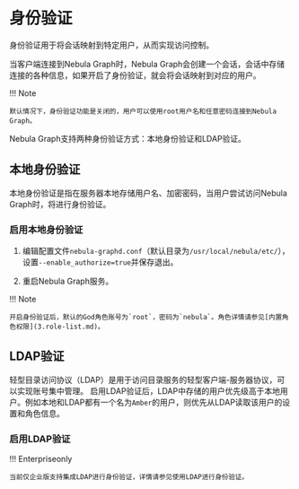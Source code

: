 # 身份验证

身份验证用于将会话映射到特定用户，从而实现访问控制。

当客户端连接到Nebula Graph时，Nebula Graph会创建一个会话，会话中存储连接的各种信息，如果开启了身份验证，就会将会话映射到对应的用户。

!!! Note

    默认情况下，身份验证功能是关闭的，用户可以使用root用户名和任意密码连接到Nebula Graph。

Nebula Graph支持两种身份验证方式：本地身份验证和LDAP验证。

## 本地身份验证

本地身份验证是指在服务器本地存储用户名、加密密码，当用户尝试访问Nebula Graph时，将进行身份验证。

### 启用本地身份验证

1. 编辑配置文件`nebula-graphd.conf`（默认目录为`/usr/local/nebula/etc/`），设置`--enable_authorize=true`并保存退出。

2. 重启Nebula Graph服务。

!!! Note

    开启身份验证后，默认的God角色账号为`root`，密码为`nebula`。角色详情请参见[内置角色权限](3.role-list.md)。

## LDAP验证

轻型目录访问协议（LDAP）是用于访问目录服务的轻型客户端-服务器协议，可以实现账号集中管理。 启用LDAP验证后，LDAP中存储的用户优先级高于本地用户。例如本地和LDAP都有一个名为`Amber`的用户，则优先从LDAP读取该用户的设置和角色信息。

### 启用LDAP验证

!!! Enterpriseonly

    当前仅企业版支持集成LDAP进行身份验证，详情请参见使用LDAP进行身份验证。
